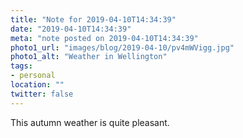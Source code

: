 ```yaml
---
title: "Note for 2019-04-10T14:34:39"
date: "2019-04-10T14:34:39"
meta: "note posted on 2019-04-10T14:34:39"
photo1_url: "images/blog/2019-04-10/pv4mWVigg.jpg"
photo1_alt: "Weather in Wellington"
tags:
- personal
location: ""
twitter: false
---
```

This autumn weather is quite pleasant.
